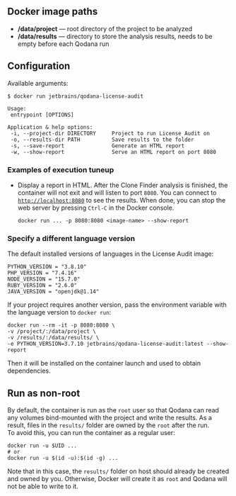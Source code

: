 [//]: # (title: Docker Image Paths and Configuration Options)

## Docker image paths

- **/data/project**&nbsp;&mdash; root directory of the project to be analyzed
- **/data/results**&nbsp;&mdash; directory to store the analysis results, needs to be empty before each Qodana run

## Configuration

Available arguments:

```shell
$ docker run jetbrains/qodana-license-audit

Usage:
 entrypoint [OPTIONS]

Application & help options:
 -i, --project-dir DIRECTORY     Project to run License Audit on
 -o, --results-dir PATH          Save results to the folder
 -s, --save-report               Generate an HTML report
 -w, --show-report               Serve an HTML report on port 8080
```

### Examples of execution tuneup

- Display a report in HTML. After the Clone Finder analysis is finished, the container will not exit and will listen to port `8080`. You can connect to [`http://localhost:8080`](http://localhost:8080) to see the results. When done, you can stop the web server by pressing `Ctrl-C` in the Docker console.

   ```shell
   docker run ... -p 8080:8080 <image-name> --show-report
   ```

### Specify a different language version

The default installed versions of languages in the License Audit image:
```shell
PYTHON_VERSION = "3.8.10"
PHP_VERSION = "7.4.16"
NODE_VERSION = "15.7.0"
RUBY_VERSION = "2.6.0"
JAVA_VERSION = "openjdk@1.14"
```

If your project requires another version, pass the environment variable with the language version to `docker run`:

```shell
docker run --rm -it -p 8080:8080 \
-v /project/:/data/project \
-v /results/:/data/results/ \
-e PYTHON_VERSION=3.7.10 jetbrains/qodana-license-audit:latest --show-report
```

Then it will be installed on the container launch and used to obtain dependencies.

[//]: # "todo: (when implemented) change to Install language version + You need to do it one time "

## Run as non-root

By default, the container is run as the `root` user so that Qodana can read any volumes bind-mounted with the project and write the results. As a result, files in the `results/` folder are owned by the `root` after the run.  
To avoid this, you can run the container as a regular user:

```shell
docker run -u $UID ...
# or
docker run -u $(id -u):$(id -g) ...
```

Note that in this case, the `results/` folder on host should already be created and owned by you. Otherwise, Docker will create it as `root` and Qodana will not be able to write to it.

